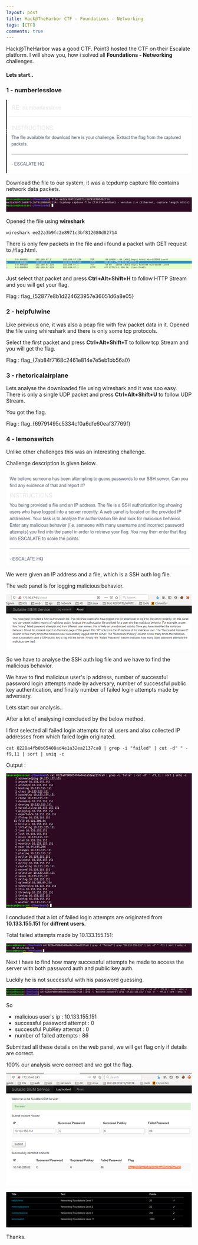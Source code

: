 ```yaml
---
layout: post
title: Hack@TheHarbor CTF - Foundations - Networking 
tags: [CTF]
comments: true
---
```


Hack@TheHarbor was a good CTF. Point3 hosted the CTF on their Escalate platform. I will show you, how  i solved all **Foundations - Networking** challenges.

#### Lets start..


### 1 - numberlesslove

![Crepe](https://raw.githubusercontent.com/Masscan/masscan.github.io/master/assets/img/numb1.png)

Download the file to our system, it was a tcpdump capture file contains network data packets.

![Crepe](https://raw.githubusercontent.com/Masscan/masscan.github.io/master/assets/img/numb2.png)

Opened the file using **wireshark**

~~~
wireshark ee22a3b9fc2e8971c3bf812080d02714
~~~

There is only few packets in the file and i found a packet with GET request to /flag.html.

![Crepe](https://raw.githubusercontent.com/Masscan/masscan.github.io/master/assets/img/numb3.png)

Just select that packet and press **Ctrl+Alt+Shift+H** to follow HTTP Stream and you will get your flag.

Flag  : flag_{52877e8b1d224623957e36051d6a8e05}


### 2 - helpfulwine

Like previous one, it was also a pcap file with few packet data in it. Opened the file using whireshark and there is only some tcp protocols.

Select the first packet and press **Ctrl+Alt+Shift+T** to follow tcp Stream and you will get the flag.

Flag : flag_{7ab84f7168c2461e814e7e5eb1bb56a0}


### 3 - rhetoricalairplane

Lets analyse the downloaded file using wireshark and it was soo easy. There is only a single UDP packet and press **Ctrl+Alt+Shift+U** to follow UDP Stream.

You got the flag.

Flag : flag_{69791495c5334cf0a6dfe60eaf37769f}


### 4 - lemonswitch 

Unlike other challenges this was an interesting challenge.

Challenge description is given below.

![Crepe](https://raw.githubusercontent.com/Masscan/masscan.github.io/master/assets/img/lemon1.png)

We were given an IP address and a file, which is a SSH auth log file.

The web panel is for logging malicious behavior.

![Crepe](https://raw.githubusercontent.com/Masscan/masscan.github.io/master/assets/img/lemon2.png)

So we have to analyse the SSH auth log file and we have to find the malicious behavior.

We have to find malicious user's ip address, number of successful password login attempts made by adversary, number of successful public key authentication, and finally number of failed login attempts made by adversary.

Lets start our analysis..

After a lot of analysing i concluded by the below method.

I first selected all failed login attempts for all users and also collected IP addresses from which failed login originated.

~~~
cat 0228a4fb0b05408ad4e1a32ea2137ca8 | grep -i "failed" | cut -d" " -f9,11 | sort | uniq -c
~~~

Output : 

![Crepe](https://raw.githubusercontent.com/Masscan/masscan.github.io/master/assets/img/lemon3.png)

I concluded that a lot of failed login attempts are originated from **10.133.155.151** for **diffrent users**.

Total failed attempts made by 10.133.155.151:

![Crepe](https://raw.githubusercontent.com/Masscan/masscan.github.io/master/assets/img/lemon4.png)

Next i have to find how many successful attempts he made to access the server with both password auth and public key auth.

Luckily he is not successful with his password guessing.

![Crepe](https://raw.githubusercontent.com/Masscan/masscan.github.io/master/assets/img/lemon5.png)

So

* malicious user's ip : 10.133.155.151
* successful password attempt : 0
* successful PubKey attempt : 0
* number of failed attempts : 86

Submitted all these details on the web panel, we will get flag only if details are correct.

100% our analysis were correct and we got the flag.

![Crepe](https://raw.githubusercontent.com/Masscan/masscan.github.io/master/assets/img/lemon6.png)

![Crepe](https://raw.githubusercontent.com/Masscan/masscan.github.io/master/assets/img/lemon7.png)

Thanks.
